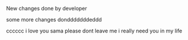 New changes done by developer

some more changes dondddddddeddd


cccccc
i love you sama
please dont leave me 
i really need you in my life 
